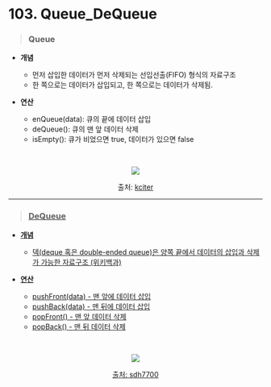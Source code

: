 # 103. Queue_DeQueue

> ### Queue
* **개념**
    - 먼저 삽입한 데이터가 먼저 삭제되는 선입선출(FIFO) 형식의 자료구조
    - 한 쪽으로는 데이터가 삽입되고, 한 쪽으로는 데이터가 삭제됨.

* **연산**
    - enQueue(data): 큐의 끝에 데이터 삽입
    - deQueue(): 큐의 맨 앞 데이터 삭제
    - isEmpty(): 큐가 비었으면 true, 데이터가 있으면 false

<br>

<p align = center>
<img src= "https://mblogthumb-phinf.pstatic.net/20131115_294/kciter_1384489510648zwRB9_PNG/%C1%A6%B8%F1_%BE%F8%C0%BD.png?type=w2" weight = "450" heigth = "300">
</p>
<p align = center>출처: <a href = "https://m.blog.naver.com/PostView.naver?isHttpsRedirect=true&blogId=kciter&logNo=100199946363">kciter</p>

***

> ### DeQueue
* **개념**
    - 덱(deque 혹은 double-ended queue)은 양쪽 끝에서 데이터의 삽입과 삭제가 가능한 자료구조 (위키백과)

* **연산**
    - pushFront(data) - 맨 앞에 데이터 삽입
    - pushBack(data) - 맨 뒤에 데이터 삽입
    - popFront() - 맨 앞 데이터 삭제
    - popBack() - 맨 뒤 데이터 삭제

<br>

<p align = center>
<img src = "https://media.vlpt.us/images/sdh7700/post/c3751f9e-c03b-4a9e-a26d-b077ef78a301/image.png" weight = 450 hegith = 300>
</p>
<p align = center>출처: <a href = "https://velog.io/@sdh7700/%EC%8A%A4%ED%83%9DStack-%ED%81%90Queue-%EB%8D%B0%ED%81%90Double-ended-Queue">sdh7700</p>